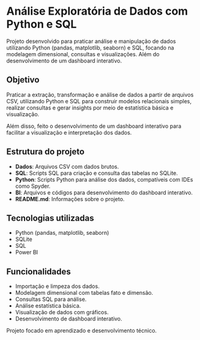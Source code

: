 # Análise Exploratória de Dados com Python e SQL

Projeto desenvolvido para praticar análise e manipulação de dados utilizando Python (pandas, matplotlib, seaborn) e SQL, focando na modelagem dimensional, consultas e visualizações. Além do desenvolvimento de um dashboard interativo.

## Objetivo

Praticar a extração, transformação e análise de dados a partir de arquivos CSV, utilizando Python e SQL para construir modelos relacionais simples, realizar consultas e gerar insights por meio de estatística básica e visualização.

Além disso, feito o desenvolvimento de um dashboard interativo para facilitar a visualização e interpretação dos dados.

## Estrutura do projeto

- **Dados**: Arquivos CSV com dados brutos.  
- **SQL**: Scripts SQL para criação e consulta das tabelas no SQLite.  
- **Python**: Scripts Python para análise dos dados, compatíveis com IDEs como Spyder.  
- **BI**: Arquivos e códigos para desenvolvimento do dashboard interativo.  
- **README.md**: Informações sobre o projeto.

## Tecnologias utilizadas

- Python (pandas, matplotlib, seaborn)  
- SQLite  
- SQL  
- Power BI

## Funcionalidades

- Importação e limpeza dos dados.  
- Modelagem dimensional com tabelas fato e dimensão.  
- Consultas SQL para análise.  
- Análise estatística básica.  
- Visualização de dados com gráficos.  
- Desenvolvimento de dashboard interativo.



Projeto focado em aprendizado e desenvolvimento técnico.

